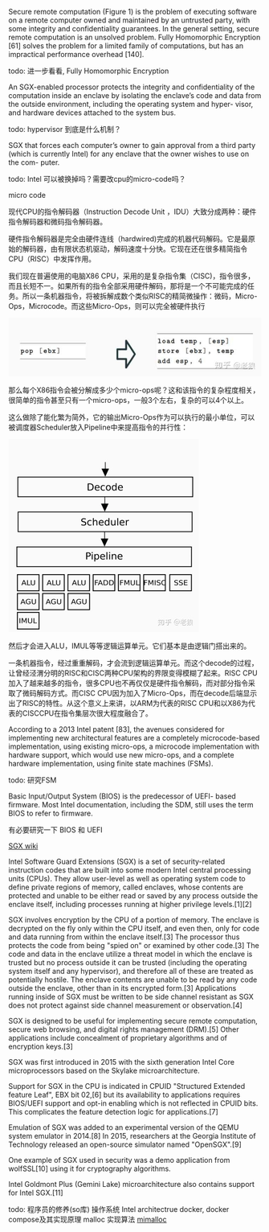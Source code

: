 Secure remote computation (Figure 1) is the problem of executing software on a remote computer owned and maintained by an untrusted party, with some integrity and confidentiality guarantees. In the general setting, secure remote computation is an unsolved problem. Fully Homomorphic Encryption [61] solves the problem for a limited family of computations, but has an impractical performance overhead [140].

todo: 进一步看看, Fully Homomorphic Encryption


An SGX-enabled processor protects the integrity and confidentiality of the computation inside an enclave by isolating the enclave’s code and data from the outside environment, including the operating system and hyper- visor, and hardware devices attached to the system bus.

todo: hypervisor 到底是什么机制？


SGX that forces each computer’s owner to gain approval from a third party (which is currently Intel) for any enclave that the owner wishes to use on the com- puter.

todo: Intel 可以被换掉吗？需要改cpu的micro-code吗？


micro code

现代CPU的指令解码器（Instruction Decode Unit ，IDU）大致分成两种：硬件指令解码器和微码指令解码器。

硬件指令解码器是完全由硬件连线（hardwired)完成的机器代码解码。它是最原始的解码器，由有限状态机驱动，解码速度十分快。它现在还在很多精简指令CPU（RISC）中发挥作用。

我们现在普遍使用的电脑X86 CPU，采用的是复杂指令集（CISC)，指令很多，而且长短不一。如果所有的指令全部采用硬件解码，那将是一个不可能完成的任务。所以一条机器指令，将被拆解成数个类似RISC的精简微操作：微码，Micro-Ops，Microcode。而这些Micro-Ops，则可以完全被硬件执行

![](res/micro_code1.jpeg)

那么每个X86指令会被分解成多少个micro-ops呢？这和该指令的复杂程度相关，很简单的指令甚至只有一个micro-ops，一般3个左右，复杂的可以4个以上。

这么做除了能化繁为简外，它的输出Micro-Ops作为可以执行的最小单位，可以被调度器Scheduler放入Pipeline中来提高指令的并行性：

![](res/micro_code_decode.jpeg)

然后才会进入ALU，IMUL等等逻辑运算单元。它们基本是由逻辑门搭出来的。

一条机器指令，经过重重解码，才会流到逻辑运算单元。而这个decode的过程，让曾经泾渭分明的RISC和CISC两种CPU架构的界限变得模糊了起来。RISC CPU加入了越来越多的指令，很多CPU也不再仅仅是硬件指令解码，而对部分指令采取了微码解码方式。而CISC CPU因为加入了Micro-Ops，而在decode后端显示出了RISC的特性。从这个意义上来讲，以ARM为代表的RISC CPU和以X86为代表的CISCCPU在指令集层次很大程度融合了。


According to a 2013 Intel patent [83], the avenues considered for implementing new architectural features are a completely microcode-based implementation, using existing micro-ops, a microcode implementation with hardware support, which would use new micro-ops, and a complete hardware implementation, using finite state machines (FSMs).

todo: 研究FSM


Basic Input/Output System (BIOS) is the predecessor of UEFI- based firmware. Most Intel documentation, including the SDM, still uses the term BIOS to refer to firmware.

有必要研究一下 BIOS 和 UEFI

[SGX wiki](https://en.wikipedia.org/wiki/Software_Guard_Extensions)

Intel Software Guard Extensions (SGX) is a set of security-related instruction codes that are built into some modern Intel central processing units (CPUs). They allow user-level as well as operating system code to define private regions of memory, called enclaves, whose contents are protected and unable to be either read or saved by any process outside the enclave itself, including processes running at higher privilege levels.[1][2]

SGX involves encryption by the CPU of a portion of memory. The enclave is decrypted on the fly only within the CPU itself, and even then, only for code and data running from within the enclave itself.[3] The processor thus protects the code from being "spied on" or examined by other code.[3] The code and data in the enclave utilize a threat model in which the enclave is trusted but no process outside it can be trusted (including the operating system itself and any hypervisor), and therefore all of these are treated as potentially hostile. The enclave contents are unable to be read by any code outside the enclave, other than in its encrypted form.[3] Applications running inside of SGX must be written to be side channel resistant as SGX does not protect against side channel measurement or observation.[4]

SGX is designed to be useful for implementing secure remote computation, secure web browsing, and digital rights management (DRM).[5] Other applications include concealment of proprietary algorithms and of encryption keys.[3]

SGX was first introduced in 2015 with the sixth generation Intel Core microprocessors based on the Skylake microarchitecture.

Support for SGX in the CPU is indicated in CPUID "Structured Extended feature Leaf", EBX bit 02,[6] but its availability to applications requires BIOS/UEFI support and opt-in enabling which is not reflected in CPUID bits. This complicates the feature detection logic for applications.[7]

Emulation of SGX was added to an experimental version of the QEMU system emulator in 2014.[8] In 2015, researchers at the Georgia Institute of Technology released an open-source simulator named "OpenSGX".[9]

One example of SGX used in security was a demo application from wolfSSL[10] using it for cryptography algorithms.

Intel Goldmont Plus (Gemini Lake) microarchitecture also contains support for Intel SGX.[11]



todo: 
 程序员的修养(so库)
 操作系统
 Intel architectrue
 docker, docker compose及其实现原理
 malloc 实现算法 
 [mimalloc](https://github.com/microsoft/mimalloc)




